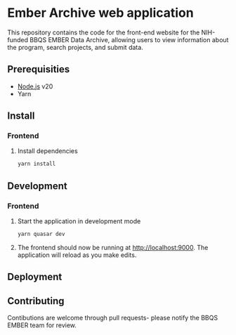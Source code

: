 # Ember Archive web application

This repository contains the code for the front-end website for the NIH-funded BBQS EMBER Data Archive, allowing users to view information about the program, search projects, and submit data.

## Prerequisities

- [Node.js](https://nodejs.org/en) v20
- Yarn 

## Install

### Frontend

1. Install dependencies

    ```bash
    yarn install
    ```

## Development

### Frontend

1. Start the application in development mode

    ```bash
    yarn quasar dev
    ```

1. The frontend should now be running at [http://localhost:9000](). The application will reload as you make edits.


## Deployment



## Contributing

Contibutions are welcome through pull requests- please notify the BBQS EMBER team for review.